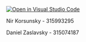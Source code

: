 [![Open in Visual Studio Code](https://classroom.github.com/assets/open-in-vscode-718a45dd9cf7e7f842a935f5ebbe5719a5e09af4491e668f4dbf3b35d5cca122.svg)](https://classroom.github.com/online_ide?assignment_repo_id=11178789&assignment_repo_type=AssignmentRepo)

Nir Korsunsky - 315993295

Daniel Zaslavsky - 315074187
